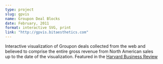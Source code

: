 ```yaml
---
type: project
slug: gpvis
name: Groupon Deal Blocks
date: February, 2011
format: interactive SVG, print
link: "http://gpvis.bitaesthetics.com"
---
```

Interactive visualization of Groupon deals collected from the web and believed to comprise the entire gross revenue from North American sales up to the date of the visualization. Featured in the [Harvard Business Review](http://hbr.org/2011/07/vision-statement-deconstructing-the-groupon-phenomenon/)
